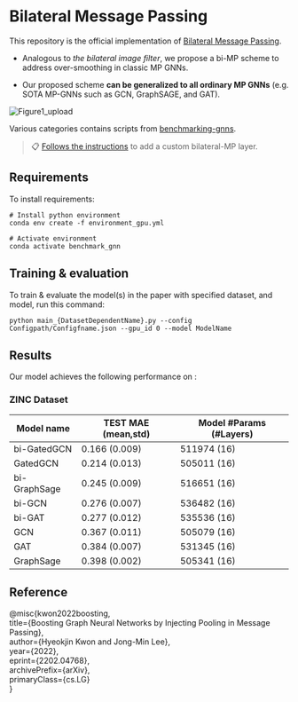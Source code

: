 # Bilateral Message Passing

This repository is the official implementation of [Bilateral Message Passing](https://arxiv.org/abs/2202.04768). 

+ Analogous to *the bilateral image filter*, we propose a bi-MP scheme to address over-smoothing in classic MP GNNs.

+ Our proposed scheme **can be generalized to all ordinary MP GNNs** (e.g. SOTA MP-GNNs such as GCN, GraphSAGE, and GAT).

![Figure1_upload](https://user-images.githubusercontent.com/84267304/152954507-846c98ec-3858-4143-b448-e10b072e7a9f.jpg)

Various categories contains scripts from [benchmarking-gnns](https://github.com/graphdeeplearning/benchmarking-gnns).

>📋   [Follows the instructions](https://github.com/hookhy/bi-MP/blob/HyeokjinK/add_bimp.md) to add a custom bilateral-MP layer.

## Requirements

To install requirements:

```setup
# Install python environment
conda env create -f environment_gpu.yml 

# Activate environment
conda activate benchmark_gnn
```

## Training & evaluation

To train & evaluate the model(s) in the paper with specified dataset, and model, run this command:

```train
python main_{DatasetDependentName}.py --config Configpath/Configfname.json --gpu_id 0 --model ModelName
```

## Results

Our model achieves the following performance on :

### ZINC Dataset

| Model name         | TEST MAE (mean,std) | Model #Params (#Layers)|
| ------------------ | ------------------- | ---------------------- |
| bi-GatedGCN        |     0.166 (0.009)   |      511974 (16)       |
| GatedGCN           |     0.214 (0.013)   |      505011 (16)       |
| bi-GraphSage       |     0.245 (0.009)   |      516651 (16)       |
| bi-GCN             |     0.276 (0.007)   |      536482 (16)       |
| bi-GAT             |     0.277 (0.012)   |      535536 (16)       |
| GCN                |     0.367 (0.011)   |      505079 (16)       |
| GAT                |     0.384 (0.007)   |      531345 (16)       |
| GraphSage          |     0.398 (0.002)   |      505341 (16)       |

## Reference

  @misc{kwon2022boosting, <br>
       title={Boosting Graph Neural Networks by Injecting Pooling in Message Passing}, <br>
       author={Hyeokjin Kwon and Jong-Min Lee}, <br>
       year={2022}, <br>
       eprint={2202.04768}, <br>
       archivePrefix={arXiv}, <br>
       primaryClass={cs.LG} <br>
       }



